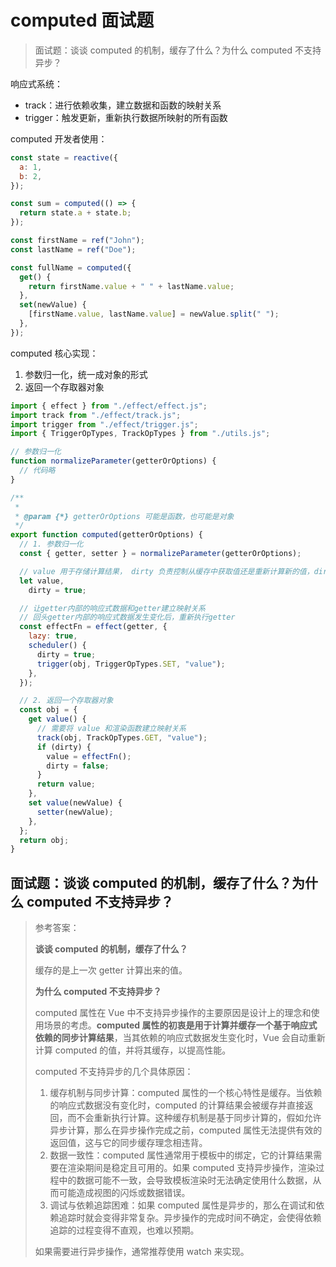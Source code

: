 # computed 面试题

> 面试题：谈谈 computed 的机制，缓存了什么？为什么 computed 不支持异步？

响应式系统：

- track：进行依赖收集，建立数据和函数的映射关系
- trigger：触发更新，重新执行数据所映射的所有函数

computed 开发者使用：

```js
const state = reactive({
  a: 1,
  b: 2,
});

const sum = computed(() => {
  return state.a + state.b;
});
```

```js
const firstName = ref("John");
const lastName = ref("Doe");

const fullName = computed({
  get() {
    return firstName.value + " " + lastName.value;
  },
  set(newValue) {
    [firstName.value, lastName.value] = newValue.split(" ");
  },
});
```

computed 核心实现：

1. 参数归一化，统一成对象的形式
2. 返回一个存取器对象

```js
import { effect } from "./effect/effect.js";
import track from "./effect/track.js";
import trigger from "./effect/trigger.js";
import { TriggerOpTypes, TrackOpTypes } from "./utils.js";

// 参数归一化
function normalizeParameter(getterOrOptions) {
  // 代码略
}

/**
 *
 * @param {*} getterOrOptions 可能是函数，也可能是对象
 */
export function computed(getterOrOptions) {
  // 1. 参数归一化
  const { getter, setter } = normalizeParameter(getterOrOptions);

  // value 用于存储计算结果， dirty 负责控制从缓存中获取值还是重新计算新的值，dirty为true就代表要重新计算
  let value,
    dirty = true;

  // 让getter内部的响应式数据和getter建立映射关系
  // 回头getter内部的响应式数据发生变化后，重新执行getter
  const effectFn = effect(getter, {
    lazy: true,
    scheduler() {
      dirty = true;
      trigger(obj, TriggerOpTypes.SET, "value");
    },
  });

  // 2. 返回一个存取器对象
  const obj = {
    get value() {
      // 需要将 value 和渲染函数建立映射关系
      track(obj, TrackOpTypes.GET, "value");
      if (dirty) {
        value = effectFn();
        dirty = false;
      }
      return value;
    },
    set value(newValue) {
      setter(newValue);
    },
  };
  return obj;
}
```

## <bqp>面试题：谈谈 computed 的机制，缓存了什么？为什么 computed 不支持异步？</bqp>

> 参考答案：
>
> **谈谈 computed 的机制，缓存了什么？**
>
> 缓存的是上一次 getter 计算出来的值。
>
> **为什么 computed 不支持异步？**
>
> computed 属性在 Vue 中不支持异步操作的主要原因是设计上的理念和使用场景的考虑。**computed 属性的初衷是用于计算并缓存一个基于响应式依赖的同步计算结果**，当其依赖的响应式数据发生变化时，Vue 会自动重新计算 computed 的值，并将其缓存，以提高性能。
>
> computed 不支持异步的几个具体原因：
>
> 1. 缓存机制与同步计算：computed 属性的一个核心特性是缓存。当依赖的响应式数据没有变化时，computed 的计算结果会被缓存并直接返回，而不会重新执行计算。这种缓存机制是基于同步计算的，假如允许异步计算，那么在异步操作完成之前，computed 属性无法提供有效的返回值，这与它的同步缓存理念相违背。
> 2. 数据一致性：computed 属性通常用于模板中的绑定，它的计算结果需要在渲染期间是稳定且可用的。如果 computed 支持异步操作，渲染过程中的数据可能不一致，会导致模板渲染时无法确定使用什么数据，从而可能造成视图的闪烁或数据错误。
> 3. 调试与依赖追踪困难：如果 computed 属性是异步的，那么在调试和依赖追踪时就会变得非常复杂。异步操作的完成时间不确定，会使得依赖追踪的过程变得不直观，也难以预期。
>
> 如果需要进行异步操作，通常推荐使用 watch 来实现。
